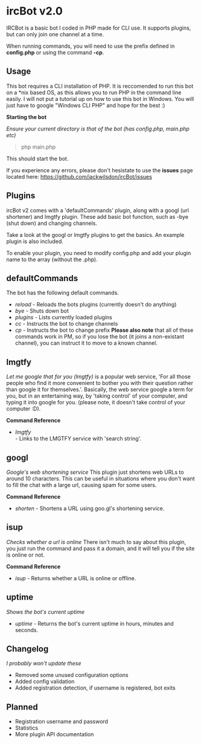 ircBot v2.0
=========
IRCBot is a basic bot I coded in PHP made for CLI use. It supports plugins, but can only join one channel at a time.

When running commands, you will need to use the prefix defined in **config.php** or using the command **-cp**.

Usage
-----
This bot requires a CLI installation of PHP. It is reccomended to run this bot on a *nix based OS, as this allows you to run PHP in the command line easily. I will not put a tutorial up on how to use this bot in Windows. You will just have to google "Windows CLI PHP" and hope for the best :)

**Starting the bot**

*Ensure your current directory is that of the bot (has config.php, main.php etc)*

> php main.php

This should start the bot.

If you experience any errors, please don't hesistate to use the **issues** page located here: https://github.com/jackwilsdon/ircBot/issues

Plugins
-------
ircBot v2 comes with a 'defaultCommands' plugin, along with a googl (url shortener) and lmgtfy plugin. These add basic bot function, such as -bye (shut down) and changing channels.

Take a look at the googl or lmgtfy plugins to get the basics. An example plugin is also included.

To enable your plugin, you need to modify config.php and add your plugin name to the array (without the .php).

defaultCommands
---------------
The bot has the following default commands.
* *reload* - Reloads the bots plugins (currently doesn't do anything)
* *bye* - Shuts down bot
* *plugins* - Lists currently loaded plugins
* *cc <channel>* - Instructs the bot to change channels
* *cp <prefix>* - Instructs the bot to change prefix
**Please also note** that all of these commands work in PM, so if you lose the bot (it joins a non-existant channel), you can instruct it to move to a known channel.


lmgtfy
------
*Let me google that for you (lmgtfy)* is a popular web service, 'For all those people who find it more convenient to bother you with their question rather than google it for themselves.'. Basically, the web service google a term for you, but in an entertaining way, by 'taking control' of your computer, and typing it into google for you. (please note, it doesn't take control of your computer :D).

**Command Reference**
* *lmgtfy <search string>* - Links to the LMGTFY service with 'search string'.


googl
-----
*Google's web shortening service*
This plugin just shortens web URLs to around 10 characters. This can be useful in situations where you don't want to fill the chat with a large url, causing spam for some users.

**Command Reference**
* *shorten <url>* - Shortens a URL using goo.gl's shortening service.

isup
----
*Checks whether a url is online*
There isn't much to say about this plugin, you just run the command and pass it a domain, and it will tell you if the site is online or not.

**Command Reference**
* *isup <url>* - Returns whether a URL is online or offline.

uptime
------
*Shows the bot's current uptime*
* *uptime* - Returns the bot's current uptime in hours, minutes and seconds.

Changelog
---------
*I probably won't update these*
* Removed some unused configuration options
* Added config validation
* Added registration detection, if username is registered, bot exits

Planned
-------
* Registration username and password
* Statistics
* More plugin API documentation
